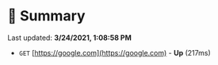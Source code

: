 # 📖 Summary
Last updated: **3/24/2021, 1:08:58 PM**

- `GET` [https://google.com](https://google.com) - **Up** (217ms)
